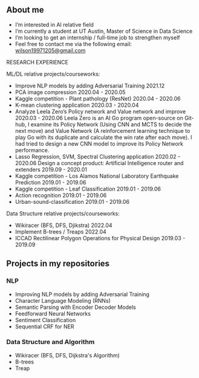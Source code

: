 ## About me
- I’m interested in AI relative field
- I’m currently a student at UT Austin, Master of Science in Data Science
- I’m looking to get an internship / full-time job to strengthen myself
- Feel free to contact me via the following email: wilson19971205@gmail.com

RESEARCH EXPERIENCE

ML/DL relative projects/courseworks:
- Improve NLP models by adding Adversarial Training                          2021.12
- PCA  image compression                                                     2020.04 - 2020.05
- Kaggle competition - Plant  pathology (ResNet)                             2020.04 - 2020.06
- K-mean clustering application                                              2020.03 - 2020.04
- Analyze Leela Zero’s Policy network and Value network and improve          2020.03 - 2020.06
Leela Zero is an AI Go program open-source on Git-hub, I examine its Policy Network 
(Using CNN and MCTS to decide the next move) and Value Network (A reinforcement 
learning technique to play Go with its duplicate and calculate the win rate after each move). I had tried to design a new CNN model to improve its Policy Network performance. 	
- Lasso Regression, SVM, Spectral Clustering application	                   2020.02 -  2020.06
Design a concept product: Artificial Intelligence router and extenders	     2019.09 - 2020.01
- Kaggle competition - Los Alamos National Laboratory Earthquake Prediction	 2019.01 - 2019.06
- Kaggle competition - Leaf Classification	                                 2019.01 - 2019.06
- Action recognition	                                                       2019.01 - 2019.06
- Urban-sound-classification	                                               2019.01 - 2019.06

Data Structure relative projects/courseworks:
- Wikiracer (BFS, DFS, Djikstra)                                             2022.04
- Implement B-trees / Treaps                                                 2022.04
- ICCAD Rectilinear Polygon Operations for Physical Design                   2019.03 - 2019.09

## Projects in my repositories

### NLP
- Improving NLP models by adding Adversarial Training
- Character Language Modeling (RNNs)
- Semantic Parsing with Encoder Decoder Models
- Feedforward Neural Networks
- Sentiment Classification
- Sequential CRF for NER

### Data Structure and Algorithm
- Wikiracer (BFS, DFS, Dijkstra's Algorithm)
- B-trees
- Treap

<!---
wilson19971205/wilson19971205 is a ✨ special ✨ repository because its `README.md` (this file) appears on your GitHub profile.
You can click the Preview link to take a look at your changes.
--->

